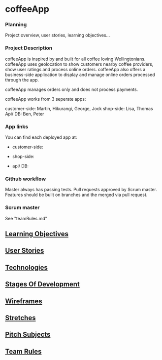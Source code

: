 # coffeeApp

### Planning

Project overview, user stories, learning objectives...

### Project Description

coffeeApp is inspired by and built for all coffee loving Wellingtonians. coffeeApp uses geolocation to show customers nearby coffee providers, show user ratings and process online orders. coffeeApp also offers a business-side application to display and manage online orders processed through the app.

coffeeApp manages orders only and does not process payments.

coffeeApp works from 3 seperate apps:

customer-side: Martin, Hikurangi, George, Jock
shop-side: Lisa, Thomas
Api/ DB: Ben, Peter

### App links

You can find each deployed app at:

* customer-side: 

* shop-side:

* api/ DB:


### Github workflow

Master always has passing tests.
Pull requests approved by Scrum master.
Features should be built on branches and the merged via pull request.

### Scrum master
See "teamRules.md"

[Learning Objectives](learningObjectives.md)
---------------------

[User Stories](userStories.md)
------------  

[Technologies](technologies.md)
---------------------

[Stages Of Development](stagesOfDevelopment.md)
---------------------

[Wireframes](wireframes.md)
------------

[Stretches](stretches.md)
-----------

[Pitch Subjects](pitchSubjects.md)
----------------

[Team Rules](teamRules.md)
------------
